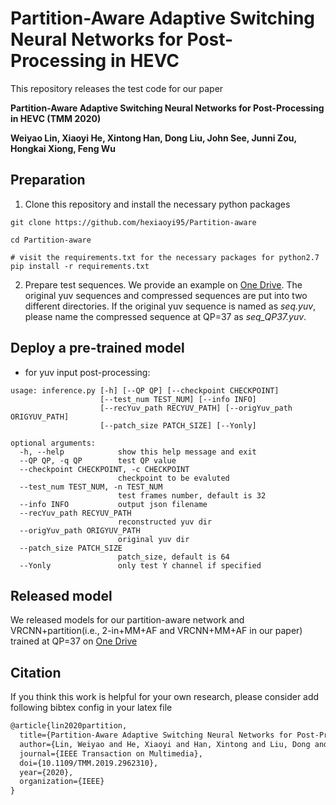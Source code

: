 # Partition-Aware Adaptive Switching Neural Networks for Post-Processing in HEVC

This repository releases the test code for our paper

**Partition-Aware Adaptive Switching Neural Networks for Post-Processing in HEVC (TMM 2020)**

**Weiyao Lin, Xiaoyi He, Xintong Han, Dong Liu, John See, Junni Zou, Hongkai Xiong, Feng Wu**


## Preparation

1. Clone this repository and install the necessary python packages
```Shell
git clone https://github.com/hexiaoyi95/Partition-aware

cd Partition-aware

# visit the requirements.txt for the necessary packages for python2.7
pip install -r requirements.txt
```

2. Prepare test sequences. We provide an example on [One Drive](https://1drv.ms/u/s!AhjTb_4JKsIDiS5mwv5HTU36-k-F?e=x6OeAd). The original yuv sequences and compressed sequences are put into two different directories. If the original yuv sequence is named as *seq.yuv*, please name the compressed sequence at QP=37 as *seq_QP37.yuv*.


## Deploy a pre-trained model

- for yuv input post-processing:
```Shell
usage: inference.py [-h] [--QP QP] [--checkpoint CHECKPOINT]
                    [--test_num TEST_NUM] [--info INFO]
                    [--recYuv_path RECYUV_PATH] [--origYuv_path ORIGYUV_PATH]
                    [--patch_size PATCH_SIZE] [--Yonly]

optional arguments:
  -h, --help            show this help message and exit
  --QP QP, -q QP        test QP value
  --checkpoint CHECKPOINT, -c CHECKPOINT
                        checkpoint to be evaluted
  --test_num TEST_NUM, -n TEST_NUM
                        test frames number, default is 32
  --info INFO           output json filename
  --recYuv_path RECYUV_PATH
                        reconstructed yuv dir
  --origYuv_path ORIGYUV_PATH
                        original yuv dir
  --patch_size PATCH_SIZE
                        patch_size, default is 64
  --Yonly               only test Y channel if specified
```

## Released model

We released models for our partition-aware network and VRCNN+partition(i.e., 2-in+MM+AF and VRCNN+MM+AF in our paper) trained at QP=37 on [One Drive](https://1drv.ms/u/s!AhjTb_4JKsIDjS43WdzjMJLZkzrg?e=OJiBRK)


## Citation

If you think this work is helpful for your own research, please consider add following bibtex config in your latex file

```Latex
@article{lin2020partition,
  title={Partition-Aware Adaptive Switching Neural Networks for Post-Processing in HEVC},
  author={Lin, Weiyao and He, Xiaoyi and Han, Xintong and Liu, Dong and John, See and Zou, Junni and Xiong, Hongkai and Wu, Feng},
  journal={IEEE Transaction on Multimedia},
  doi={10.1109/TMM.2019.2962310},
  year={2020},
  organization={IEEE}
}

```
